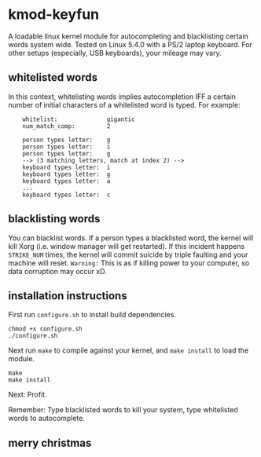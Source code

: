 # kmod-keyfun
A loadable linux kernel module for autocompleting and blacklisting certain words system wide. Tested on Linux 5.4.0 with a PS/2 laptop keyboard. For other setups (especially, USB keyboards), your mileage may vary. 

## whitelisted words
In this context, whitelisting words implies autocompletion IFF a certain number of initial characters of a whitelisted word is typed. For example: 

```
    whitelist:              gigantic 
    num_match_comp:         2

    person types letter:    g
    person types letter:    i
    person types letter:    g
    --> (3 matching letters, match at index 2) --> 
    keyboard types letter:  i
    keyboard types letter:  g
    keyboard types letter:  a
    ...
    keyboard types letter:  c
```

## blacklisting words
You can blacklist words. If a person types a blacklisted word, the kernel will kill Xorg (i.e. window manager will get restarted). If this incident happens `STRIKE_NUM` times, the kernel will commit suicide by triple faulting and your machine will reset.
`Warning:` This is as if killing power to your computer, so data corruption may occur xD. 

## installation instructions
First run `configure.sh` to install build dependencies.
```
chmod +x configure.sh
./configure.sh
``` 
Next run `make` to compile against your kernel, and `make install` to load the module.
```
make
make install
```
Next: Profit. 

Remember: Type blacklisted words to kill your system, type whitelisted words to autocomplete. 

## merry christmas
